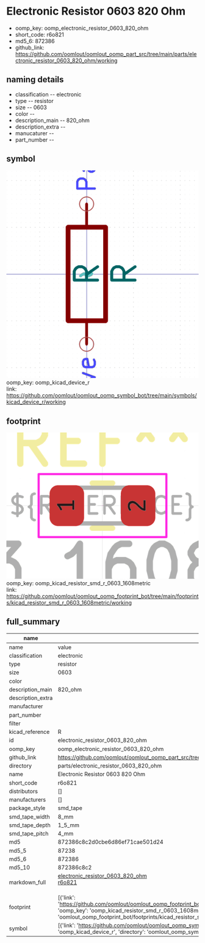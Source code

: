 # Electronic Resistor 0603 820 Ohm

  
* oomp_key: oomp_electronic_resistor_0603_820_ohm 
* short_code: r6o821
* md5_6: 872386  
* github_link: https://github.com/oomlout/oomlout_oomp_part_src/tree/main/parts/electronic_resistor_0603_820_ohm/working  
## naming details
* classification -- electronic
* type -- resistor
* size -- 0603
* color -- 
* description_main -- 820_ohm
* description_extra -- 
* manucaturer -- 
* part_number -- 



## symbol

![](symbol/0/working/working_600.png)  
oomp_key: oomp_kicad_device_r  
link: https://github.com/oomlout/oomlout_oomp_symbol_bot/tree/main/symbols/kicad_device_r/working  

## footprint

![](footprint/0/working/working_600.png)  
oomp_key: oomp_kicad_resistor_smd_r_0603_1608metric  
link: https://github.com/oomlout/oomlout_oomp_footprint_bot/tree/main/footprints/kicad_resistor_smd_r_0603_1608metric/working  

## full_summary
| name | value | 
| --- | --- | 
| name | value | 
| classification | electronic | 
| type | resistor | 
| size | 0603 | 
| color |  | 
| description_main | 820_ohm | 
| description_extra |  | 
| manufacturer |  | 
| part_number |  | 
| filter |  | 
| kicad_reference | R | 
| id | electronic_resistor_0603_820_ohm | 
| oomp_key | oomp_electronic_resistor_0603_820_ohm | 
| github_link | https://github.com/oomlout/oomlout_oomp_part_src/tree/main/parts/electronic_resistor_0603_820_ohm/working | 
| directory | parts/electronic_resistor_0603_820_ohm | 
| name | Electronic Resistor 0603 820 Ohm | 
| short_code | r6o821 | 
| distributors | [] | 
| manufacturers | [] | 
| package_style | smd_tape | 
| smd_tape_width | 8_mm | 
| smd_tape_depth | 1_5_mm | 
| smd_tape_pitch | 4_mm | 
| md5 | 872386c8c2d0cbe6d86ef71cae501d24 | 
| md5_5 | 87238 | 
| md5_6 | 872386 | 
| md5_10 | 872386c8c2 | 
| markdown_full | [electronic_resistor_0603_820_ohm](https://github.com/oomlout/oomlout_oomp_part_src/tree/main/parts/electronic_resistor_0603_820_ohm/working)<br>[r6o821](https://github.com/oomlout/oomlout_oomp_part_src/tree/main/parts/electronic_resistor_0603_820_ohm/working)<br><br> | 
| footprint | [{'link': 'https://github.com/oomlout/oomlout_oomp_footprint_bot/tree/main/foootprntss/kicad_resistor_smd_r_0603_1608metric', 'oomp_key': 'oomp_kicad_resistor_smd_r_0603_1608metric', 'directory': 'oomlout_oomp_footprint_bot/footprints/kicad_resistor_smd_r_0603_1608metric//working/working.kicad_mod'}] | 
| symbol | [{'link': 'https://github.com/oomlout/oomlout_oomp_symbol_bot/tree/main/symbols/kicad_device_r', 'oomp_key': 'oomp_kicad_device_r', 'directory': 'oomlout_oomp_symbol_bot/symbols/kicad_device_r//working/working.kicad_sym'}] | 
